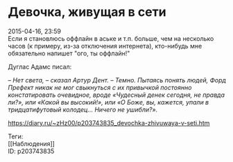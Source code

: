 Девочка, живущая в сети
========================

   
 2015-04-16, 23:59   
  Если я становлюсь оффлайн в аське и т.п. больше, чем на несколько часов (к примеру, из-за отключения интернета), кто-нибудь мне обязательно напишет "ого, ты оффлайн!"   
   
 Дуглас Адамс писал:   
   
  *– Нет света, – сказал Артур Дент. – Темно. Пытаясь понять людей, Форд Префект никак не мог свыкнуться с их привычкой постоянно констатировать очевидное, вроде «Чудесный денек сегодня, не правда ли?», или «Какой вы высокий!», или «О Боже, вы, кажется, упали в тридцатифутовый колодец… Ничего не ушибли?».*    
    
 <https://diary.ru/~zHz00/p203743835_devochka-zhivuwaya-v-seti.htm>   
   
 Теги:   
 [[Наблюдения]]   
 ID: p203743835